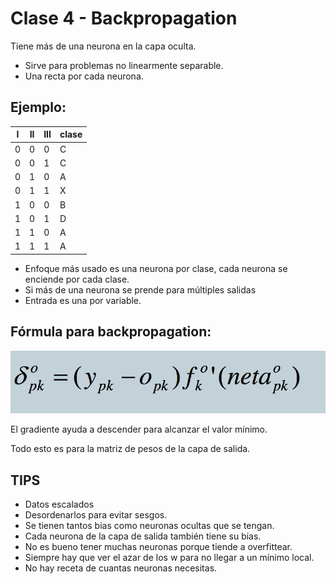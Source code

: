 # Clase 4 - Backpropagation

Tiene más de una neurona en la capa oculta.

+ Sirve para problemas no linearmente separable.
+ Una recta por cada neurona.

## Ejemplo:

| I | II | III | clase |
|---|----|-----|-------|
| 0 | 0  | 0   | C     |
| 0 | 0  | 1   | C     |
| 0 | 1  | 0   | A     |
| 0 | 1  | 1   | X     |
| 1 | 0  | 0   | B     |
| 1 | 0  | 1   | D     |
| 1 | 1  | 0   | A     |
| 1 | 1  | 1   | A     |


+ Enfoque más usado es una neurona por clase, cada neurona se enciende por cada clase.
+ Si más de una neurona se prende para múltiples salidas
+ Entrada es una por variable.

## Fórmula para backpropagation:

![BackPropagation - Actualización de pesos](../fig/formula_backprop.png)

El gradiente ayuda a descender para alcanzar el valor mínimo.

Todo esto es para la matriz de pesos de la capa de salida.

## TIPS

+ Datos escalados
+ Desordenarlos para evitar sesgos.
+ Se tienen tantos bias como neuronas ocultas que se tengan.
+ Cada neurona de la capa de salida también tiene su bias.
+ No es bueno tener muchas neuronas porque tiende a overfittear.
+ Siempre hay que ver el azar de los w para no llegar a un mínimo local.
+ No hay receta de cuantas neuronas necesitas.